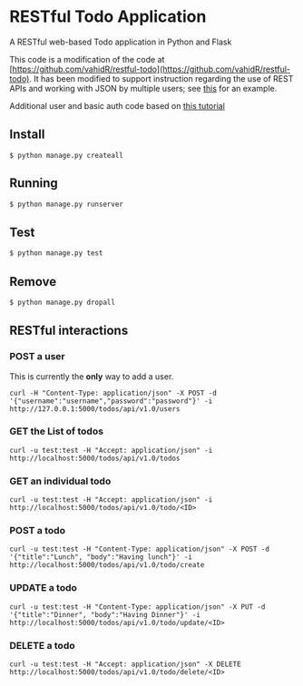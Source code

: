 # RESTful Todo Application
A RESTful web-based Todo application in Python and Flask

<!---
[![Build Status](https://travis-ci.org/vahidR/restful-todo.svg?branch=master)](https://travis-ci.org/vahidR/restful-todo)
--->

This code is a modification of the code at
[https://github.com/vahidR/restful-todo](https://github.com/vahidR/restful-todo).
It has been modified to support instruction regarding the use of REST APIs and
working with JSON by multiple users; see
[this](https://github.com/zarthur/CSCC-Fundamentals-Android-Notes/blob/master/week_15/readme.md)
for an example.

Additional user and basic auth code based on
[this tutorial](http://blog.miguelgrinberg.com/post/restful-authentication-with-flask)



## Install
```
$ python manage.py createall
```

## Running
```bash
$ python manage.py runserver
```

## Test
```bash
$ python manage.py test
```

## Remove
```bash
$ python manage.py dropall
```


## RESTful interactions

### POST a user
This is currently the **only** way to add a user.
```
curl -H "Content-Type: application/json" -X POST -d '{"username":"username","password":"password"}' -i http://127.0.0.1:5000/todos/api/v1.0/users
```

### GET the List of todos
```
curl -u test:test -H "Accept: application/json" -i http://localhost:5000/todos/api/v1.0/todos
```

### GET an individual todo
```
curl -u test:test -H "Accept: application/json" -i http://localhost:5000/todos/api/v1.0/todo/<ID>
```

### POST a todo
```
curl -u test:test -H "Content-Type: application/json" -X POST -d '{"title":"Lunch", "body":"Having lunch"}' -i http://localhost:5000/todos/api/v1.0/todo/create
```

### UPDATE a todo
```
curl -u test:test -H "Content-Type: application/json" -X PUT -d '{"title":"Dinner", "body":"Having Dinner"}' -i http://localhost:5000/todos/api/v1.0/todo/update/<ID>
```

### DELETE a todo
```
curl -u test:test -H "Accept: application/json" -X DELETE http://localhost:5000/todos/api/v1.0/todo/delete/<ID>
```
